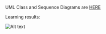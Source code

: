 UML Class and Sequence Diagrams are [HERE](https://miro.com/app/board/uXjVN4vGqSI=/?share_link_id=316593087566)

Learning results:

![Alt text](learning)
